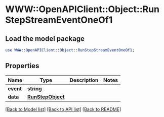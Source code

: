 # WWW::OpenAPIClient::Object::RunStepStreamEventOneOf1

## Load the model package
```perl
use WWW::OpenAPIClient::Object::RunStepStreamEventOneOf1;
```

## Properties
Name | Type | Description | Notes
------------ | ------------- | ------------- | -------------
**event** | **string** |  | 
**data** | [**RunStepObject**](RunStepObject.md) |  | 

[[Back to Model list]](../README.md#documentation-for-models) [[Back to API list]](../README.md#documentation-for-api-endpoints) [[Back to README]](../README.md)


